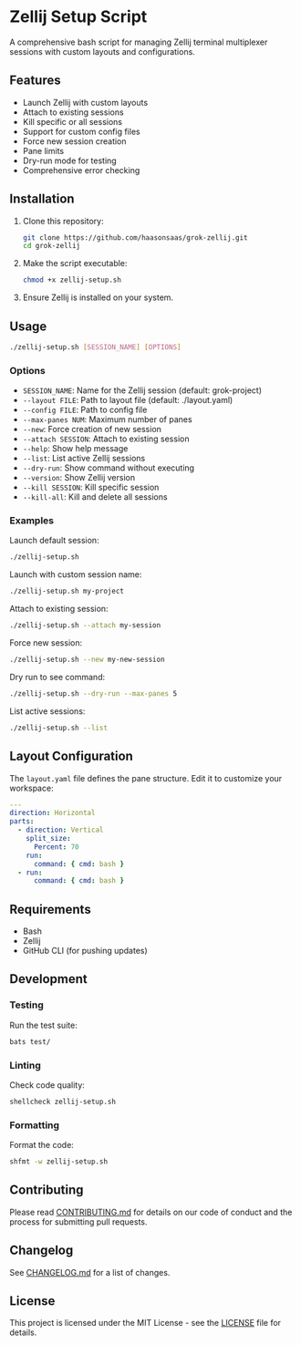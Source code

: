 # Zellij Setup Script

A comprehensive bash script for managing Zellij terminal multiplexer sessions with custom layouts and configurations.

## Features

- Launch Zellij with custom layouts
- Attach to existing sessions
- Kill specific or all sessions
- Support for custom config files
- Force new session creation
- Pane limits
- Dry-run mode for testing
- Comprehensive error checking

## Installation

1. Clone this repository:
   ```bash
   git clone https://github.com/haasonsaas/grok-zellij.git
   cd grok-zellij
   ```

2. Make the script executable:
   ```bash
   chmod +x zellij-setup.sh
   ```

3. Ensure Zellij is installed on your system.

## Usage

```bash
./zellij-setup.sh [SESSION_NAME] [OPTIONS]
```

### Options

- `SESSION_NAME`: Name for the Zellij session (default: grok-project)
- `--layout FILE`: Path to layout file (default: ./layout.yaml)
- `--config FILE`: Path to config file
- `--max-panes NUM`: Maximum number of panes
- `--new`: Force creation of new session
- `--attach SESSION`: Attach to existing session
- `--help`: Show help message
- `--list`: List active Zellij sessions
- `--dry-run`: Show command without executing
- `--version`: Show Zellij version
- `--kill SESSION`: Kill specific session
- `--kill-all`: Kill and delete all sessions

### Examples

Launch default session:
```bash
./zellij-setup.sh
```

Launch with custom session name:
```bash
./zellij-setup.sh my-project
```

Attach to existing session:
```bash
./zellij-setup.sh --attach my-session
```

Force new session:
```bash
./zellij-setup.sh --new my-new-session
```

Dry run to see command:
```bash
./zellij-setup.sh --dry-run --max-panes 5
```

List active sessions:
```bash
./zellij-setup.sh --list
```

## Layout Configuration

The `layout.yaml` file defines the pane structure. Edit it to customize your workspace:

```yaml
---
direction: Horizontal
parts:
  - direction: Vertical
    split_size:
      Percent: 70
    run:
      command: { cmd: bash }
  - run:
      command: { cmd: bash }
```

## Requirements

- Bash
- Zellij
- GitHub CLI (for pushing updates)

## Development

### Testing
Run the test suite:
```bash
bats test/
```

### Linting
Check code quality:
```bash
shellcheck zellij-setup.sh
```

### Formatting
Format the code:
```bash
shfmt -w zellij-setup.sh
```

## Contributing

Please read [CONTRIBUTING.md](CONTRIBUTING.md) for details on our code of conduct and the process for submitting pull requests.

## Changelog

See [CHANGELOG.md](CHANGELOG.md) for a list of changes.

## License

This project is licensed under the MIT License - see the [LICENSE](LICENSE) file for details.